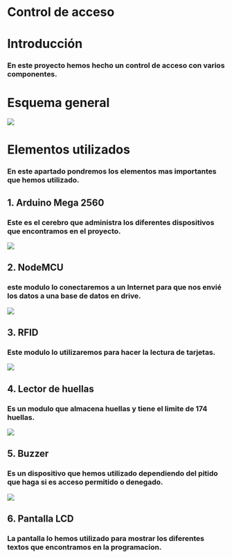 # Control de acceso

  # Introducción
  ### En este proyecto hemos hecho un control de acceso con varios componentes.
  
  # Esquema general
  ![](https://lh3.googleusercontent.com/K-c2ik4DJ0-8h-nurbdi9k-uAy1ctKgnbW3O8mtRsNSokAOZNzNiIMDtQZpuoY54uEdKFA=s162)
                                                                                              
  # Elementos utilizados
  ### En este apartado pondremos los elementos mas importantes que hemos utilizado.
  ## 1.  Arduino Mega 2560
  ### Este es el cerebro que administra los diferentes dispositivos que encontramos en el proyecto.
  ![](https://cdn-tienda.bricogeek.com/949-thickbox_default/arduino-mega-2560.jpg)
  ## 2. NodeMCU 
  ### este modulo lo conectaremos a un Internet para que nos envié los datos a una base de datos en drive.
  ![](https://cdn-tienda.bricogeek.com/4392-thickbox_default/nodemcu-v3-esp8266.jpg)
  ## 3. RFID
  ### Este modulo lo utilizaremos para hacer la lectura de tarjetas.
  ![](https://image.made-in-china.com/202f0j10HaKUqzrdYDbW/Mfrc-522-RC522-RFID-RF-IC-Card-Inductive-Module-with-Free-S50-Fudan-Card-Key-Chain-Wholesale-for-Arduino-Kits.jpg)
  ## 4. Lector de huellas
  ### Es un modulo que almacena huellas y tiene el limite de 174 huellas.
  ![](https://images-na.ssl-images-amazon.com/images/I/51vua1sfoBL._SY355_.jpg)
  ## 5. Buzzer
  ### Es un dispositivo que hemos utilizado dependiendo del pitido que haga si es acceso permitido o denegado.
   ![](https://www.tiendatec.es/3393-large_default/buzzer-zumbador-activo-electromagnetico-5v.jpg)
  ## 6. Pantalla LCD
  ### La pantalla lo hemos utilizado para mostrar los diferentes textos que encontramos en la programacion.
  
   
  
  
     

   



